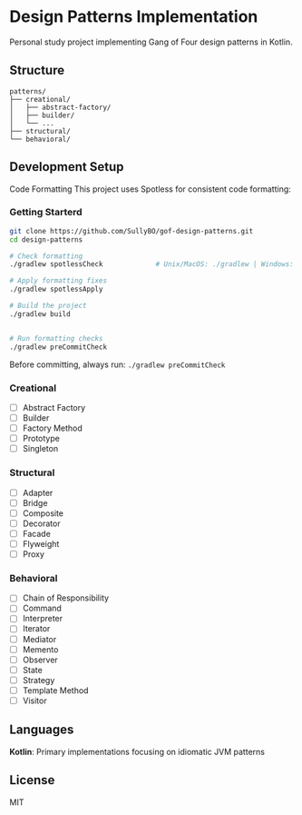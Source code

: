 # Design Patterns Implementation

Personal study project implementing Gang of Four design patterns in Kotlin.

## Structure
```
patterns/
├── creational/
│   ├── abstract-factory/
│   ├── builder/
│   └── ...
├── structural/
└── behavioral/
```

## Development Setup
Code Formatting
This project uses Spotless for consistent code formatting:

### Getting Starterd
```bash
git clone https://github.com/SullyBO/gof-design-patterns.git
cd design-patterns
```
```bash
# Check formatting
./gradlew spotlessCheck             # Unix/MacOS: ./gradlew | Windows: gradlew

# Apply formatting fixes
./gradlew spotlessApply

# Build the project
./gradlew build


# Run formatting checks
./gradlew preCommitCheck
```

Before committing, always run: `./gradlew preCommitCheck`

### Creational
- [ ] Abstract Factory
- [ ] Builder
- [ ] Factory Method
- [ ] Prototype
- [ ] Singleton

### Structural
- [ ] Adapter
- [ ] Bridge
- [ ] Composite
- [ ] Decorator
- [ ] Facade
- [ ] Flyweight
- [ ] Proxy

### Behavioral
- [ ] Chain of Responsibility
- [ ] Command
- [ ] Interpreter
- [ ] Iterator
- [ ] Mediator
- [ ] Memento
- [ ] Observer
- [ ] State
- [ ] Strategy
- [ ] Template Method
- [ ] Visitor

## Languages

**Kotlin**: Primary implementations focusing on idiomatic JVM patterns

## License

MIT
